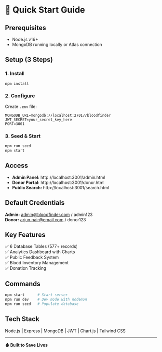 # 🚀 Quick Start Guide

## Prerequisites
- Node.js v16+
- MongoDB running locally or Atlas connection

## Setup (3 Steps)

### 1. Install
```bash
npm install
```

### 2. Configure
Create `.env` file:
```env
MONGODB_URI=mongodb://localhost:27017/bloodfinder
JWT_SECRET=your_secret_key_here
PORT=3001
```

### 3. Seed & Start
```bash
npm run seed
npm start
```

## Access
- **Admin Panel:** http://localhost:3001/admin.html
- **Donor Portal:** http://localhost:3001/donor.html
- **Public Search:** http://localhost:3001/search.html

## Default Credentials
**Admin:** admin@bloodfinder.com / admin123  
**Donor:** arjun.nair@email.com / donor123

## Key Features
✅ 6 Database Tables (577+ records)  
✅ Analytics Dashboard with Charts  
✅ Public Feedback System  
✅ Blood Inventory Management  
✅ Donation Tracking  

## Commands
```bash
npm start      # Start server
npm run dev    # Dev mode with nodemon
npm run seed   # Populate database
```

## Tech Stack
Node.js | Express | MongoDB | JWT | Chart.js | Tailwind CSS

---

**🩸 Built to Save Lives**
